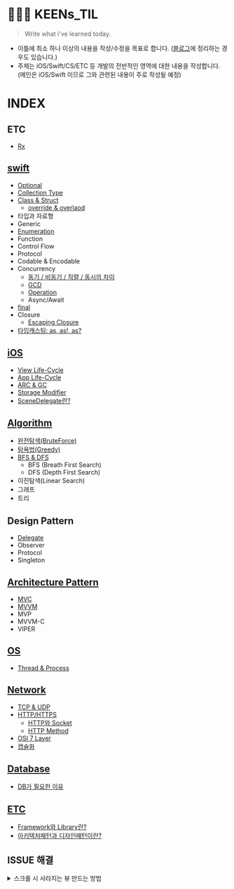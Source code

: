 # 🧙🏻‍♀️ KEENs_TIL

> Write what i've learned today.
- 이틀에 최소 하나 이상의 내용을 작성/수정을 목표로 합니다. ([블로그](https://nareunhagae.tistory.com/)에 정리하는 경우도 있습니다.)
- 주제는 iOS/Swift/CS/ETC 등 개발의 전반적인 영역에 대한 내용을 작성합니다.  
 (메인은 iOS/Swift 이므로 그와 관련된 내용이 주로 작성될 예정)

# INDEX
## ETC
- [Rx](https://github.com/keenkim1202/RxSwift_Practice)


## [swift](Swift)
- [Optional](Swift/Optional.md)
- [Collection Type](Swift/Collection_Type.md)
- [Class & Struct](https://nareunhagae.tistory.com/59)
  - [override & overlaod](Swift/Override&Overload.md)
- 타입과 자료형
- Generic
- [Enumeration](Swift/Enumeration.md)
- Function
- Control Flow
- Protocol
- Codable & Encodable
- Concurrency
  - [동기 / 비동기 / 직렬 / 동시의 차이](iOS/Sync_Async.md)
  - [GCD](iOS/GCD&Operation.md)
  - [Operation](iOS/GCD&Operation.md)
  - Async/Await
- [final](Swift/final.md)
- Closure
  - [Escaping Closure](Swift/EscapingClosure.md) 
- [타입캐스팅: as, as!, as?](Swift/typeCasting.md)

## [iOS](iOS)
- [View Life-Cycle](iOS/viewLifeCycle.md)
- [App Life-Cycle](iOS/appLifeCycle.md)
- [ARC & GC](iOS/ARC_vs_GC.md)
- [Storage Modifier](iOS/Storage_Modifier.md)
- [SceneDelegate란?](iOS/SceneDelegate.md)


## [Algorithm](CS/알고리즘)
- [완전탐색(BruteForce)](CS/알고리즘/완전탐색.md)
- [탐욕법(Greedy)](CS/알고리즘/탐욕법(Greedy).md)
- [BFS  & DFS](CS/알고리즘/DFS&BFS.swift)
  - BFS (Breath First Search)
  - DFS (Depth First Search)
- 이진탐색(Linear Search)
- 그래프
- 트리


## Design Pattern
- [Delegate](https://github.com/keenkim1202/DelegateEx)
- Observer
- Protocol
- Singleton

## [Architecture Pattern](CS/아키택처패턴)
- [MVC](CS/아키택처패턴/MVC.md)
- [MVVM](CS/아키택처패턴/MVVM.md)
- MVP
- MVVM-C
- VIPER


## [OS](CS/운영체제)
- [Thread & Process](CS/운영체제/Thread&Process.md)


## [Network](CS/네트워크)
- [TCP & UDP](CS/네트워크/TCP&UDP.md)
- [HTTP/HTTPS](CS/네트워크/HTTP와HTTPS.md)
  - [HTTP와 Socket](CS/네트워크/HTTP와Socket.md)
  - [HTTP Method](CS/네트워크/HTTPMethod.md)
- [OSI 7 Layer](CS/네트워크/OSI_7_Layer.md)
- [캡슐화](CS/네트워크/캡슐화&역캡슐화.md)

## [Database](CS/데이터베이스)
- [DB가 필요한 이유](CS/데이터베이스/db가필요한이유.md)
## [ETC](CS/ETC)
- [Framework와 Library란?](CS/ETC/Framework&Library.md)
- [아키택처패턴과 디자인패턴이란?](CS/ETC/아키택처패턴과_디자인패턴이란?.md)

## ISSUE 해결
<details>
 <summary> 스크롤 시 사라지는 뷰 만드는 방법 </summary>
 
 - 상단의 작은 뷰와 웹뷰로 화면이 구성되어있음
 - 아래로 스크롤을 하면 안보이고, 다시 위로 스크롤하면 보이는 뷰를 넣고 싶었음
 - view의 상단 제약조건의 contentOffset을 빼주어 구현함. (함께 있는 뷰가 UIScrollView를 상속받고 있다면 아래의 방법으로 적용 가능)
 
  ```swift
 class SomeView: UIView {
    // 변수 선언
    var topConstraint: Constraint? = nil
    ...

    // 제약조건 설정

    func setConstraints() {
      infoView.snp.makeConstraints {
        $0.leading.trailing.top.equalTo(safeArea)
        $0.height.equalTo(110)
        self.topConstraint = $0.top.equalTo(safeArea).constraint
      }
    }
 }

  // 스크롤 될 때 뷰 올라가게 하기
  extension SomeView: UIScrollViewDelegate {
   func scrollViewDidScroll(_ scrollView: UIScrollView) {
     guard let topConstraint = topConstraint else { return }

     if scrollView.contentOffset.y > 0 {
       if scrollView.contentOffset.y < 110 {
         topConstraint.update(offset: -scrollView.contentOffset.y)
       } else {
         topConstraint.update(offset: -110)
       }
     } else {
       topConstraint.update(offset: 0)
     }
   }
 }
  ```

</details>
